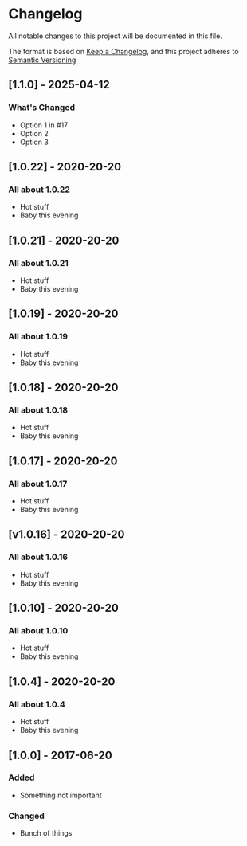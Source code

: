 # Changelog
All notable changes to this project will be documented in this file.

The format is based on [Keep a Changelog](https://keepachangelog.com/en/1.0.0/),
and this project adheres to [Semantic Versioning](https://semver.org/spec/v2.0.0.html)

## [1.1.0] - 2025-04-12

### What's Changed

- Option 1 in #17
- Option 2
- Option 3

## [1.0.22] - 2020-20-20

### All about 1.0.22
- Hot stuff
- Baby this evening

## [1.0.21] - 2020-20-20

### All about 1.0.21
- Hot stuff
- Baby this evening

## [1.0.19] - 2020-20-20

### All about 1.0.19
- Hot stuff
- Baby this evening

## [1.0.18] - 2020-20-20

### All about 1.0.18
- Hot stuff
- Baby this evening

## [1.0.17] - 2020-20-20

### All about 1.0.17
- Hot stuff
- Baby this evening

## [v1.0.16] - 2020-20-20

### All about 1.0.16
- Hot stuff
- Baby this evening

## [1.0.10] - 2020-20-20

### All about 1.0.10
- Hot stuff
- Baby this evening

## [1.0.4] - 2020-20-20

### All about 1.0.4
- Hot stuff
- Baby this evening

## [1.0.0] - 2017-06-20

### Added
- Something not important

### Changed
- Bunch of things